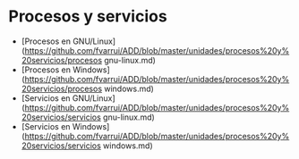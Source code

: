 # Procesos y servicios

* [Procesos en GNU/Linux](https://github.com/fvarrui/ADD/blob/master/unidades/procesos%20y%20servicios/procesos gnu-linux.md)
* [Procesos en Windows](https://github.com/fvarrui/ADD/blob/master/unidades/procesos%20y%20servicios/procesos windows.md)
* [Servicios en GNU/Linux](https://github.com/fvarrui/ADD/blob/master/unidades/procesos%20y%20servicios/servicios gnu-linux.md)
* [Servicios en Windows](https://github.com/fvarrui/ADD/blob/master/unidades/procesos%20y%20servicios/servicios windows.md)


